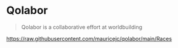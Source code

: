 # Qolabor
>Qolabor is a collaborative effort at worldbuilding

https://raw.githubusercontent.com/mauricejc/qolabor/main/Races
